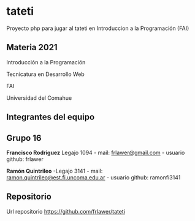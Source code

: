 # tateti

Proyecto php para jugar al tateti en Introduccion a la Programación (FAI)

## Materia 2021

Introducción a la Programación

Tecnicatura en Desarrollo Web

FAI

Universidad del Comahue

## Integrantes del equipo

## Grupo 16

**Francisco Rodriguez** Legajo 1094 - mail: frlawer@gmail.com - usuario github: frlawer

**Ramón Quintrileo** -Legajo 3141 - mail: ramon.quintrileo@est.fi.uncoma.edu.ar - usuario github: ramonfi3141

## Repositorio

Url repositorio https://github.com/frlawer/tateti
